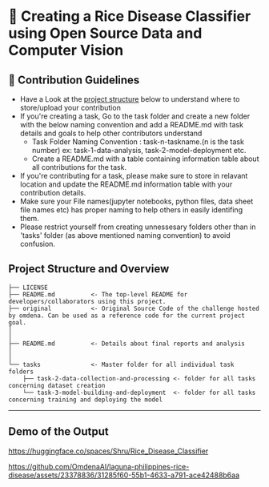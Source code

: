 # 🍙 Creating a Rice Disease Classifier using Open Source Data and Computer Vision 


## 📝 Contribution Guidelines 
- Have a Look at the [project structure](#project-structure-and-overview) below to understand where to store/upload your contribution
- If you're creating a task, Go to the task folder and create a new folder with the below naming convention and add a README.md with task details and goals to help other contributors understand
    - Task Folder Naming Convention : task-n-taskname.(n is the task number) ex: task-1-data-analysis, task-2-model-deployment etc.
    - Create a README.md with a table containing information table about all contributions for the task.
- If you're contributing for a task, please make sure to store in relavant location and update the README.md information table with your contribution details.
- Make sure your File names(jupyter notebooks, python files, data sheet file names etc) has proper naming to help others in easily identifing them.
- Please restrict yourself from creating unnessesary folders other than in 'tasks' folder (as above mentioned naming convention) to avoid confusion. 

## Project Structure and Overview

    ├── LICENSE
    ├── README.md          <- The top-level README for developers/collaborators using this project.
    ├── original           <- Original Source Code of the challenge hosted by omdena. Can be used as a reference code for the current project goal.
    │ 
    │
    ├── README.md          <- Details about final reports and analysis
    │ 
    │   
    └── tasks              <- Master folder for all individual task folders
        ├── task-2-data-collection-and-processing <- folder for all tasks concerning dataset creation
        └── task-3-model-building-and-deployment  <- folder for all tasks concerning training and deploying the model
--------

## Demo of the Output

https://huggingface.co/spaces/Shru/Rice_Disease_Classifier

https://github.com/OmdenaAI/laguna-philippines-rice-disease/assets/23378836/31285f60-55b1-4633-a791-ace42488b6aa
